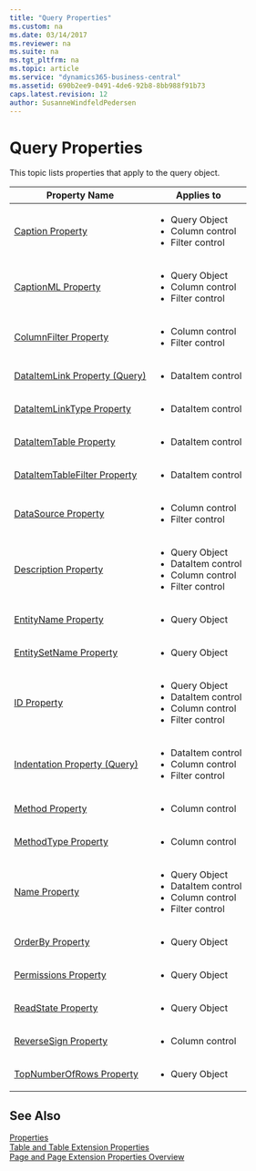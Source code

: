 ```yaml
---
title: "Query Properties"
ms.custom: na
ms.date: 03/14/2017
ms.reviewer: na
ms.suite: na
ms.tgt_pltfrm: na
ms.topic: article
ms.service: "dynamics365-business-central"
ms.assetid: 690b2ee9-0491-4de6-92b8-8bb988f91b73
caps.latest.revision: 12
author: SusanneWindfeldPedersen
---
```


# Query Properties
This topic lists properties that apply to the query object.  

|Property Name|Applies to|
|-------------|-----------|  
|[Caption Property](devenv-caption-property.md)|<ul><li>Query Object</li><li>Column control</li><li>Filter control</li></ul>|
|[CaptionML Property](devenv-captionml-property.md)|<ul><li>Query Object</li><li>Column control</li><li>Filter control</li></ul>|
|[ColumnFilter Property](devenv-columnfilter-property.md)|<ul><li>Column control</li><li>Filter control</li></ul>|
|[DataItemLink Property \(Query\)](devenv-dataitemlink-query-property.md)|<ul><li>DataItem control</li></ul>|
|[DataItemLinkType Property](devenv-dataitemlink-type-property.md)|<ul><li>DataItem control</li></ul>|
|[DataItemTable Property](devenv-dataitemtable-property.md)|<ul><li>DataItem control</li></ul>|
|[DataItemTableFilter Property](devenv-dataitemtable-filter-property.md)|<ul><li>DataItem control</li></ul>|
|[DataSource Property](devenv-datasource-property.md)|<ul><li>Column control</li><li>Filter control</li></ul>|
|[Description Property](devenv-description-property.md)|<ul><li>Query Object</li><li>DataItem control</li><li>Column control</li><li>Filter control</li></ul>|
|[EntityName Property](devenv-entityname-property.md)|<ul><li>Query Object</li></ul>|
|[EntitySetName Property](devenv-entitysetname-property.md)|<ul><li>Query Object</li></ul>|
|[ID Property](devenv-id-property.md)|<ul><li>Query Object</li><li>DataItem control</li><li>Column control</li><li>Filter control</li></ul>|
|[Indentation Property \(Query\)](devenv-indentation-query-property.md)|<ul><li>DataItem control</li><li>Column control</li><li>Filter control</li></ul>|
|[Method Property](devenv-method-property.md)|<ul><li>Column control</li></ul>|
|[MethodType Property](devenv-methodtype-property.md)|<ul><li>Column control</li></ul>|
|[Name Property](devenv-name-property.md)|<ul><li>Query Object</li><li>DataItem control</li><li>Column control</li><li>Filter control</li></ul>|
|[OrderBy Property](devenv-orderby-property.md)|<ul><li>Query Object</li></ul>|
|[Permissions Property](devenv-permissions-property.md)|<ul><li>Query Object</li></ul>|
|[ReadState Property](devenv-readstate-property.md)|<ul><li>Query Object</li></ul>|
|[ReverseSign Property](devenv-reversesign-property.md)|<ul><li>Column control</li></ul>|
|[TopNumberOfRows Property](devenv-topnumberofrows-property.md)|<ul><li>Query Object</li></ul>|

<!--

## Query Object Properties  
 The following properties apply to the query object as a whole.  

|Property Name|Query Object|
|-------------|------------|
|[Caption Property](devenv-caption-property.md)|X| 
|[CaptionML Property](devenv-captionml-property.md)|X|
|[Description Property](devenv-description-property.md)|X|
|[ID Property](devenv-id-property.md)|X|
|[Name Property](devenv-name-property.md)|X|
|[OrderBy Property](devenv-orderby-property.md)|X|
|[Permissions Property](devenv-permissions-property.md)|X|
|[TopNumberOfRows Property](devenv-topnumberofrows-property.md)|X|
|[ReadState Property](devenv-readstate-property.md)|X|
|[EntityName Property](devenv-entityname-property.md)|X|
|[EntitySetName Property](devenv-entitysetname-property.md)|X|

## Query Data Item Properties  
 The following properties apply to the **DataItem** control of a query.  

|Property Name|Query Object|
|-------------|------------|
|[DataItemTable Property](devenv-dataitemtable-property.md)|X|
|[DataItemLink Property \(Query\)](devenv-dataitemlink-query-property.md)|X|
|[DataItemLinkType Property](devenv-dataitemlink-type-property.md)|X|
|[Description Property](devenv-description-property.md)|X| 
|[DataItemTableFilter Property](devenv-dataitemtable-filter-property.md)|X|
|[ID Property](devenv-id-property.md)|X|  
|[Indentation Property \(Query\)](devenv-indentation-query-property.md)|X|
|[Name Property](devenv-name-property.md)|X| 

## Query Column Properties  

 The following properties apply to the **Column** control of a query.  
|Property Name|Query Object|
|-------------|------------|
|[Caption Property](devenv-caption-property.md)|X|  
|[CaptionML Property](devenv-captionml-property.md)|X|
|[ColumnFilter Property](devenv-columnfilter-property.md)|X|
|[DataSource Property](devenv-datasource-property.md)|X|
|[Description Property](devenv-description-property.md)|X|
|[ID Property](devenv-id-property.md)|X|
|[Indentation Property \(Query\)](devenv-indentation-query-property.md)|X|
|[Method Property](devenv-method-property.md)|X|
|[MethodType Property](devenv-methodtype-property.md)|X|
|[Name Property](devenv-name-property.md)|X|
|[ReverseSign Property](devenv-reversesign-property.md)|X|

## Query Filter Control Properties  

 The following properties apply to the **Filter** control of a query.  
|Property Name|Query Object|
|-------------|------------|
|[Caption Property](devenv-caption-property.md)|X|
|[CaptionML Property](devenv-captionml-property.md)|X|
|[ColumnFilter Property](devenv-columnfilter-property.md)|X|
|[DataSource Property](devenv-datasource-property.md)|X|
|[Description Property](devenv-description-property.md)|X|
|[ID Property](devenv-id-property.md)|X|
|[Indentation Property \(Query\)](devenv-indentation-query-property.md)|X|
|[Name Property](devenv-name-property.md)|X|

-->

## See Also  
[Properties](devenv-properties.md)  
[Table and Table Extension Properties](devenv-table-properties.md)  
[Page and Page Extension Properties Overview](devenv-page-property-overview.md)
